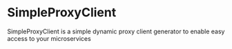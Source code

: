 # SimpleProxyClient
SimpleProxyClient is a simple dynamic proxy client generator to enable easy access to your microservices
